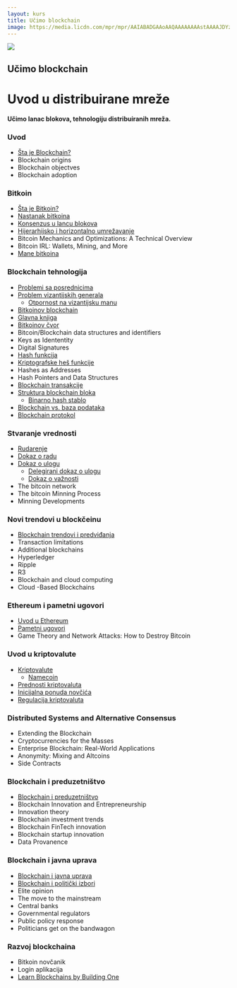 ```yaml
---
layout: kurs
title: Učimo blockchain
image: https://media.licdn.com/mpr/mpr/AAIABADGAAoAAQAAAAAAAAstAAAAJDYzMmY5NTNhLTE1ODctNDA2MC04OGEzLTU5NzM0OGZiZjdiMA.jpg
---
```


![]({{page.image}})

## Učimo blockchain
# Uvod u distribuirane mreže

**Učimo lanac blokova, tehnologiju distribuiranih mreža.**

### Uvod

- [Šta je Blockchain?](/sta-je-blockchain)
- Blockchain origins
- Blockchain objectves
- Blockchain adoption

### Bitkoin

- [Šta je Bitkoin?](/sta-je-bitkoin)
- [Nastanak bitkoina](/nastanak-bitkoina)
- [Konsenzus u lancu blokova](/konsenzus-u-blockchainu)
- [Hijerarhijsko i horizontalno umrežavanje](/hijerarhijsko-i-horizontalno-umrezavanje)
- Bitcoin Mechanics and Optimizations: A Technical Overview
- Bitcoin IRL: Wallets, Mining, and More
- [Mane bitkoina](/mane-bitkoina)

### Blockchain tehnologija

- [Problemi sa posrednicima](/problemi-sa-posrednicima)
- [Problem vizantijskih generala](/problem-vizantijskih-generala)
  - [Otpornost na vizantijsku manu](/byzantine-fault-tolerance)
- [Bitkoinov blockchain](/bitkoinov-blockchain)
- [Glavna knjiga](/blockchain-ledger)
- [Bitkoinov čvor](/bitkoinov-cvor)
- Bitcoin/Blockchain data structures and identifiers
- Keys as Idententity
- Digital Signatures
- [Hash funkcija](/hash-funkcija)
- [Kriptografske heš funkcije](/kriptografske-hash-funkcije)
- Hashes as Addresses
- Hash Pointers and Data Structures
- [Blockchain transakcije](/blockchain-transakcije)
- [Struktura blockchain bloka](/struktura-blockchain-bloka)
  - [Binarno hash stablo](/binarno-hash-stablo)
- [Blockchain vs. baza podataka](/blockchain-vs-baza-podataka)
- [Blockchain protokol](/blockchain-protokol)

### Stvaranje vrednosti

- [Rudarenje](/rudarenje)
- [Dokaz o radu](/dokaz-o-radu)
- [Dokaz o ulogu](/dokaz-o-ulogu)
  - [Delegirani dokaz o ulogu](/delegirani-dokaz-o-ulogu)
  - [Dokaz o važnosti](/dokaz-o-vaznosti)
- The bitcoin network
- The bitcoin Minning Process
- Minning Developments

### Novi trendovi u blockčeinu

- [Blockchain trendovi i predviđanja](/blockchain-trendovi)
- Transaction limitations
- Additional blockchains
- Hyperledger
- Ripple
- R3
- Blockchain and cloud computing
- Cloud -Based Blockchains

### Ethereum i pametni ugovori

- [Uvod u Ethereum](/ethereum)
- [Pametni ugovori](/pametni-ugovori)
- Game Theory and Network Attacks: How to Destroy Bitcoin

### Uvod u kriptovalute

- [Kriptovalute](/kriptovalute)
  - [Namecoin](/namecoin)
- [Prednosti kriptovaluta](/prednosti-kriptovaluta)
- [Inicijalna ponuda novčića](/inicijalna-ponuda-novcica)
- [Regulacija kriptovaluta](/regulacija-kriptovaluta)

### Distributed Systems and Alternative Consensus

- Extending the Blockchain
- Cryptocurrencies for the Masses
- Enterprise Blockchain: Real-World Applications
- Anonymity: Mixing and Altcoins
- Side Contracts

### Blockchain i preduzetništvo

- [Blockchain i preduzetništvo](/blockchain-i-preduzetnistvo)
- Blockchain Innovation and Entrepreneurship
- Innovation theory
- Blockchain investment trends
- Blockchain FinTech innovation
- Blockchain startup innovation
- Data Provanence

### Blockchain i javna uprava

- [Blockchain i javna uprava](/blockchain-i-javna-uprava)
- [Blockchain i politički izbori](/blockchain-i-izbori)
- Elite opinion
- The move to the mainstream
- Central banks
- Governmental regulators
- Public policy response
- Politicians get on the bandwagon

### Razvoj blockchaina

- Bitkoin novčanik
- Login aplikacija
- [Learn Blockchains by Building One](https://hackernoon.com/learn-blockchains-by-building-one--f46)

